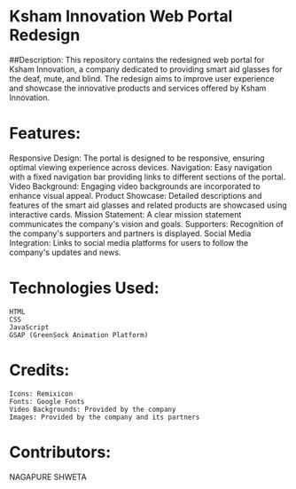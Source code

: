 
# Ksham Innovation Web Portal Redesign
##Description:
This repository contains the redesigned web portal for Ksham Innovation, a company dedicated to providing smart aid glasses for the deaf, mute, and blind. The redesign aims to improve user experience and showcase the innovative products and services offered by Ksham Innovation.

# Features:
Responsive Design: The portal is designed to be responsive, ensuring optimal viewing experience across devices.
Navigation: Easy navigation with a fixed navigation bar providing links to different sections of the portal.
Video Background: Engaging video backgrounds are incorporated to enhance visual appeal.
Product Showcase: Detailed descriptions and features of the smart aid glasses and related products are showcased using interactive cards.
Mission Statement: A clear mission statement communicates the company's vision and goals.
Supporters: Recognition of the company's supporters and partners is displayed.
Social Media Integration: Links to social media platforms for users to follow the company's updates and news.

# Technologies Used:
    HTML
    CSS
    JavaScript
    GSAP (GreenSock Animation Platform)
    
# Credits:
    Icons: Remixicon
    Fonts: Google Fonts
    Video Backgrounds: Provided by the company
    Images: Provided by the company and its partners
# Contributors:
   NAGAPURE SHWETA 
